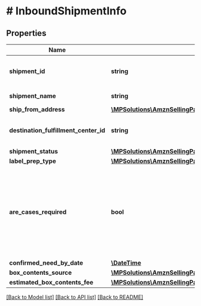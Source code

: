 # # InboundShipmentInfo

## Properties

Name | Type | Description | Notes
------------ | ------------- | ------------- | -------------
**shipment_id** | **string** | The shipment identifier submitted in the request. | [optional]
**shipment_name** | **string** | The name for the inbound shipment. | [optional]
**ship_from_address** | [**\MPSolutions\AmznSellingPartnerApi\Models\FulfillmentInbound\Address**](Address.md) |  |
**destination_fulfillment_center_id** | **string** | An Amazon fulfillment center identifier created by Amazon. | [optional]
**shipment_status** | [**\MPSolutions\AmznSellingPartnerApi\Models\FulfillmentInbound\ShipmentStatus**](ShipmentStatus.md) |  | [optional]
**label_prep_type** | [**\MPSolutions\AmznSellingPartnerApi\Models\FulfillmentInbound\LabelPrepType**](LabelPrepType.md) |  | [optional]
**are_cases_required** | **bool** | Indicates whether or not an inbound shipment contains case-packed boxes. When AreCasesRequired &#x3D; true for an inbound shipment, all items in the inbound shipment must be case packed. |
**confirmed_need_by_date** | [**\DateTime**](\DateTime.md) |  | [optional]
**box_contents_source** | [**\MPSolutions\AmznSellingPartnerApi\Models\FulfillmentInbound\BoxContentsSource**](BoxContentsSource.md) |  | [optional]
**estimated_box_contents_fee** | [**\MPSolutions\AmznSellingPartnerApi\Models\FulfillmentInbound\BoxContentsFeeDetails**](BoxContentsFeeDetails.md) |  | [optional]

[[Back to Model list]](../../README.md#models) [[Back to API list]](../../README.md#endpoints) [[Back to README]](../../README.md)
